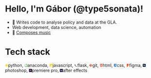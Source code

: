 # Hello, I'm Gábor (@type5sonata)!

* 💸 Writes code to analyse policy and data at the GLA.
* Web development, data science, automation
* 🎻 [Composes music](https://audiomack.com/)

# Tech stack

<img src="https://github.com/devicons/devicon/blob/master/icons/python/python-plain.svg"  width="10" height="10">python, <img src="https://github.com/devicons/devicon/blob/master/icons/anaconda/anaconda-original.svg"  width="10" height="10">anaconda, <img src="https://github.com/devicons/devicon/blob/master/icons/javascript/javascript-plain.svg"  width="10" height="10">javascript, <img src="https://github.com/devicons/devicon/blob/master/icons/flask/flask-original.svg"  width="10" height="10">flask, <img src="https://github.com/devicons/devicon/blob/master/icons/git/git-plain.svg"  width="10" height="10">git, <img src="https://github.com/devicons/devicon/blob/master/icons/html5/html5-plain.svg"  width="10" height="10">html, <img src="https://github.com/devicons/devicon/blob/master/icons/css3/css3-plain.svg"  width="10" height="10">css, <img src="https://github.com/devicons/devicon/blob/master/icons/figma/figma-plain.svg"  width="10" height="10">figma, <img src="https://github.com/devicons/devicon/blob/master/icons/photoshop/photoshop-plain.svg"  width="10" height="10">photoshop, <img src="https://github.com/devicons/devicon/blob/master/icons/premierepro/premierepro-plain.svg"  width="10" height="10">premiere pro, <img src="https://github.com/devicons/devicon/blob/master/icons/aftereffects/aftereffects-plain.svg"  width="10" height="10">after effects

<!---
type5sonata/type5sonata is a ✨ special ✨ repository because its `README.md` (this file) appears on your GitHub profile.
You can click the Preview link to take a look at your changes.
--->
